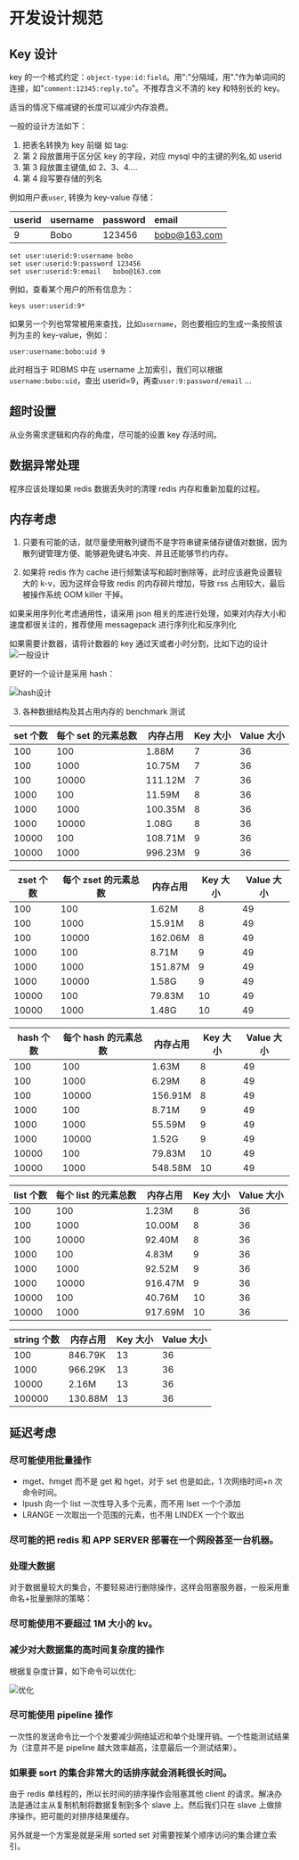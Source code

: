 # 开发设计规范

## Key 设计

key 的一个格式约定：`object-type:id:field`。用":"分隔域，用"."作为单词间的连接，如"`comment:12345:reply.to`"。不推荐含义不清的 key 和特别长的 key。

适当的情况下缩减键的长度可以减少内存浪费。

一般的设计方法如下：

1. 把表名转换为 key 前缀 如 tag:
2. 第 2 段放置用于区分区 key 的字段，对应 mysql 中的主键的列名,如 userid
3. 第 3 段放置主键值,如 2、3、4....
4. 第 4 段写要存储的列名

例如用户表`user`, 转换为 key-value 存储：

| userid | username | password | email        |
| :----- | :------- | :------- | :----------- |
| 9      | Bobo     | 123456   | bobo@163.com |

```shell
set user:userid:9:username bobo
set user:userid:9:password 123456
set user:userid:9:email   bobo@163.com
```

例如，查看某个用户的所有信息为：

```shell
keys user:userid:9*
```

如果另一个列也常常被用来查找，比如`username`，则也要相应的生成一条按照该列为主的 key-value，例如：

```shell
user:username:bobo:uid 9
```

此时相当于 RDBMS 中在 username 上加索引，我们可以根据
`username:bobo:uid`，查出 userid=9，再查`user:9:password/email` ...

## 超时设置

从业务需求逻辑和内存的角度，尽可能的设置 key 存活时间。

## 数据异常处理

程序应该处理如果 redis 数据丢失时的清理 redis 内存和重新加载的过程。

## 内存考虑

1. 只要有可能的话，就尽量使用散列键而不是字符串键来储存键值对数据，因为散列键管理方便、能够避免键名冲突、并且还能够节约内存。

2. 如果将 redis 作为 cache 进行频繁读写和超时删除等，此时应该避免设置较大的 k-v，因为这样会导致 redis 的内存碎片增加，导致 rss 占用较大，最后被操作系统 OOM killer 干掉。

如果采用序列化考虑通用性，请采用 json 相关的库进行处理，如果对内存大小和速度都很关注的，推荐使用 messagepack 进行序列化和反序列化

如果需要计数器，请将计数器的 key 通过天或者小时分割，比如下边的设计
![一般设计](https://raw.githubusercontent.com/gnuhpc/All-About-Redis/master/CodeDesignRule/mem1.png)

更好的一个设计是采用 hash：

![hash设计](https://raw.githubusercontent.com/gnuhpc/All-About-Redis/master/CodeDesignRule/mem3.png)

3. 各种数据结构及其占用内存的 benchmark 测试

| set 个数 | 每个 set 的元素总数 | 内存占用 | Key 大小 | Value 大小 |
| -------- | ------------------- | -------- | -------- | ---------- |
| 100      | 100                 | 1.88M    | 7        | 36         |
| 100      | 1000                | 10.75M   | 7        | 36         |
| 100      | 10000               | 111.12M  | 7        | 36         |
| 1000     | 100                 | 11.59M   | 8        | 36         |
| 1000     | 1000                | 100.35M  | 8        | 36         |
| 1000     | 10000               | 1.08G    | 8        | 36         |
| 10000    | 100                 | 108.71M  | 9        | 36         |
| 10000    | 1000                | 996.23M  | 9        | 36         |

| zset 个数 | 每个 zset 的元素总数 | 内存占用 | Key 大小 | Value 大小 |
| --------- | -------------------- | -------- | -------- | ---------- |
| 100       | 100                  | 1.62M    | 8        | 49         |
| 100       | 1000                 | 15.91M   | 8        | 49         |
| 100       | 10000                | 162.06M  | 8        | 49         |
| 1000      | 100                  | 8.71M    | 9        | 49         |
| 1000      | 1000                 | 151.87M  | 9        | 49         |
| 1000      | 10000                | 1.58G    | 9        | 49         |
| 10000     | 100                  | 79.83M   | 10       | 49         |
| 10000     | 1000                 | 1.48G    | 10       | 49         |

| hash 个数 | 每个 hash 的元素总数 | 内存占用 | Key 大小 | Value 大小 |
| --------- | -------------------- | -------- | -------- | ---------- |
| 100       | 100                  | 1.63M    | 8        | 49         |
| 100       | 1000                 | 6.29M    | 8        | 49         |
| 100       | 10000                | 156.91M  | 8        | 49         |
| 1000      | 100                  | 8.71M    | 9        | 49         |
| 1000      | 1000                 | 55.59M   | 9        | 49         |
| 1000      | 10000                | 1.52G    | 9        | 49         |
| 10000     | 100                  | 79.83M   | 10       | 49         |
| 10000     | 1000                 | 548.58M  | 10       | 49         |

| list 个数 | 每个 list 的元素总数 | 内存占用 | Key 大小 | Value 大小 |
| --------- | -------------------- | -------- | -------- | ---------- |
| 100       | 100                  | 1.23M    | 8        | 36         |
| 100       | 1000                 | 10.00M   | 8        | 36         |
| 100       | 10000                | 92.40M   | 8        | 36         |
| 1000      | 100                  | 4.83M    | 9        | 36         |
| 1000      | 1000                 | 92.52M   | 9        | 36         |
| 1000      | 10000                | 916.47M  | 9        | 36         |
| 10000     | 100                  | 40.76M   | 10       | 36         |
| 10000     | 1000                 | 917.69M  | 10       | 36         |

| string 个数 | 内存占用 | Key 大小 | Value 大小 |
| ----------- | -------- | -------- | ---------- |
| 100         | 846.79K  | 13       | 36         |
| 1000        | 966.29K  | 13       | 36         |
| 10000       | 2.16M    | 13       | 36         |
| 100000      | 130.88M  | 13       | 36         |

## 延迟考虑

### 尽可能使用批量操作

- mget、hmget 而不是 get 和 hget，对于 set 也是如此，1 次网络时间+n 次命令时间。
- lpush 向一个 list 一次性导入多个元素，而不用 lset 一个个添加
- LRANGE 一次取出一个范围的元素，也不用 LINDEX 一个个取出

### 尽可能的把 redis 和 APP SERVER 部署在一个网段甚至一台机器。

### 处理大数据

对于数据量较大的集合，不要轻易进行删除操作，这样会阻塞服务器，一般采用重命名+批量删除的策略：

### 尽可能使用不要超过 1M 大小的 kv。

### 减少对大数据集的高时间复杂度的操作

根据复杂度计算，如下命令可以优化:

![优化](https://raw.githubusercontent.com/gnuhpc/All-About-Redis/master/CodeDesignRule/lat1.png)

### 尽可能使用 pipeline 操作

一次性的发送命令比一个个发要减少网络延迟和单个处理开销。一个性能测试结果为（注意并不是 pipeline 越大效率越高，注意最后一个测试结果）。

### 如果要 sort 的集合非常大的话排序就会消耗很长时间。

由于 redis 单线程的，所以长时间的排序操作会阻塞其他 client 的请求。解决办法是通过主从复制机制将数据复制到多个 slave 上。然后我们只在 slave 上做排序操作。把可能的对排序结果缓存。

另外就是一个方案是就是采用 sorted set 对需要按某个顺序访问的集合建立索引。
